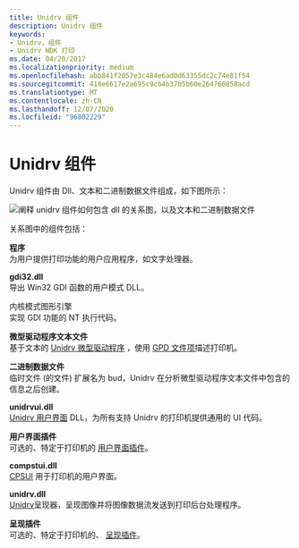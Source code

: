 ```yaml
---
title: Unidrv 组件
description: Unidrv 组件
keywords:
- Unidrv，组件
- Unidrv WDK 打印
ms.date: 04/20/2017
ms.localizationpriority: medium
ms.openlocfilehash: abb841f2057e3c484e6ad0d63355dc2c74e81f54
ms.sourcegitcommit: 418e6617e2a695c9cb4b37b5b60e264760858acd
ms.translationtype: MT
ms.contentlocale: zh-CN
ms.lasthandoff: 12/07/2020
ms.locfileid: "96802229"
---
```

# <a name="unidrv-components"></a>Unidrv 组件





Unidrv 组件由 Dll、文本和二进制数据文件组成，如下图所示：

![阐释 unidrv 组件如何包含 dll 的关系图，以及文本和二进制数据文件](images/unidrvcm.png)

关系图中的组件包括：

<a href="" id="application"></a>**程序**  
为用户提供打印功能的用户应用程序，如文字处理器。

<a href="" id="gdi32-dll"></a>**gdi32.dll**  
导出 Win32 GDI 函数的用户模式 DLL。

<a href="" id="kernel-mode-graphics-engine-------"></a>内核模式图形引擎   
实现 GDI 功能的 NT 执行代码。

<a href="" id="minidriver-text-files"></a>**微型驱动程序文本文件**  
基于文本的 [Unidrv 微型驱动程序](unidrv-minidrivers.md) ，使用 [GPD 文件项](gpd-file-entries.md)描述打印机。

<a href="" id="binary-data-files"></a>**二进制数据文件**  
临时文件 (的文件) 扩展名为 bud，Unidrv 在分析微型驱动程序文本文件中包含的信息之后创建。

<a href="" id="unidrvui-dll"></a>**unidrvui.dll**  
[Unidrv 用户界面](unidrv-user-interface.md) DLL，为所有支持 Unidrv 的打印机提供通用的 UI 代码。

<a href="" id="user-interface-plug-in"></a>**用户界面插件**  
可选的、特定于打印机的 [用户界面插件](user-interface-plug-ins.md)。

<a href="" id="compstui-dll"></a>**compstui.dll**  
[CPSUI](common-property-sheet-user-interface.md) 用于打印机的用户界面。

<a href="" id="unidrv-dll"></a>**unidrv.dll**  
[Unidrv](unidrv-renderer.md)呈现器，呈现图像并将图像数据流发送到打印后台处理程序。

<a href="" id="rendering-plug-in"></a>**呈现插件**  
可选的、特定于打印机的、 [呈现插件](rendering-plug-ins.md)。

 

 




